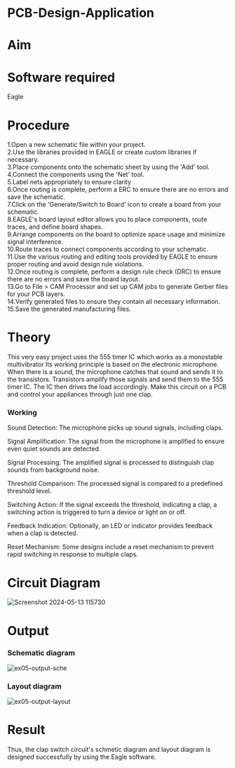 # PCB-Design-Application
# Aim


# Software required
Eagle

# Procedure
1.Open a new schematic file within your project.</br>
2.Use the libraries provided in EAGLE or create custom libraries if necessary.</br>
3.Place components onto the schematic sheet by using the 'Add' tool.</br>
4.Connect the components using the 'Net' tool.</br>
5.Label nets appropriately to ensure clarity</br>
6.Once routing is complete, perform a ERC to ensure there are no errors and save the schematic.</br>
7.Click on the 'Generate/Switch to Board' icon to create a board from your schematic.</br>
8.EAGLE's board layout editor allows you to place components, route traces, and define board shapes.</br>
9.Arrange components on the board to optimize space usage and minimize signal interference.</br>
10.Route traces to connect components according to your schematic.</br>
11.Use the various routing and editing tools provided by EAGLE to ensure proper routing and avoid design rule violations.</br>
12.Once routing is complete, perform a design rule check (DRC) to ensure there are no errors and save the board layout.</br>
13.Go to File > CAM Processor and set up CAM jobs to generate Gerber files for your PCB layers.</br>
14.Verify generated files to ensure they contain all necessary information.</br>
15.Save the generated manufacturing files.</br>

# Theory
This very easy project uses the 555 timer IC which works as a monostable multivibrator Its working principle is based on the electronic microphone. When there is a sound, the microphone catches that sound and sends it to the transistors. Transistors amplify those signals and send them to the 555 timer IC. The IC then drives the load accordingly. Make this circuit on a PCB and control your appliances through just one clap.

### Working 
Sound Detection: The microphone picks up sound signals, including claps.

Signal Amplification: The signal from the microphone is amplified to ensure even quiet sounds are detected.

Signal Processing: The amplified signal is processed to distinguish clap sounds from background noise.

Threshold Comparison: The processed signal is compared to a predefined threshold level.

Switching Action: If the signal exceeds the threshold, indicating a clap, a switching action is triggered to turn a device or light on or off.

Feedback Indication: Optionally, an LED or indicator provides feedback when a clap is detected.

Reset Mechanism: Some designs include a reset mechanism to prevent rapid switching in response to multiple claps.

# Circuit Diagram

![Screenshot 2024-05-13 115730](https://github.com/ssaranya27/PCB-Design-Application/assets/148853824/3675bed4-c16c-430d-9b37-5a30ed357b54)

# Output
### Schematic diagram

![ex05-output-sche](https://github.com/ssaranya27/PCB-Design-Application/assets/148853824/171e6fe4-790d-48b1-a424-30ecaef708fa)


### Layout diagram

![ex05-output-layout](https://github.com/ssaranya27/PCB-Design-Application/assets/148853824/56b8cc43-c783-417f-ba6f-8da415879800)


# Result
Thus, the clap switch circuit's schmetic diagram and layout diagram is designed successfully by using the Eagle software.

